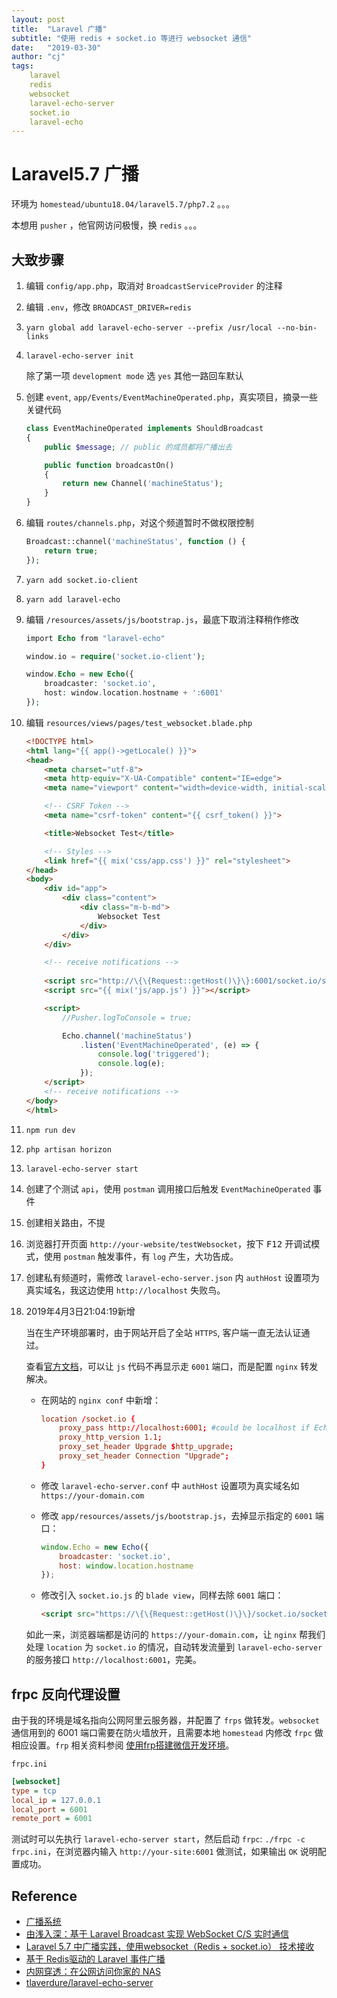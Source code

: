 ```yaml
---
layout: post
title:  "Laravel 广播"
subtitle: "使用 redis + socket.io 等进行 websocket 通信"
date:   "2019-03-30"
author: "cj"
tags:
    laravel
    redis
    websocket
    laravel-echo-server
    socket.io
    laravel-echo
---
```


# Laravel5.7 广播

环境为 `homestead/ubuntu18.04/laravel5.7/php7.2` 。。。

本想用 `pusher` ，他官网访问极慢，换 `redis` 。。。

## 大致步骤

1. 编辑 `config/app.php`，取消对 `BroadcastServiceProvider` 的注释
2. 编辑 `.env`，修改 `BROADCAST_DRIVER=redis`
3. `yarn global add laravel-echo-server --prefix /usr/local --no-bin-links`
4. `laravel-echo-server init`

    除了第一项 `development mode` 选 `yes` 其他一路回车默认
5. 创建 `event`, `app/Events/EventMachineOperated.php`，真实项目，摘录一些关键代码
    ```php
    class EventMachineOperated implements ShouldBroadcast
    {
        public $message; // public 的成员都将广播出去

        public function broadcastOn()
        {
            return new Channel('machineStatus');
        }
    }
    ```
6. 编辑 `routes/channels.php`，对这个频道暂时不做权限控制
    ```php
    Broadcast::channel('machineStatus', function () {
        return true;
    });
    ```
7. `yarn add socket.io-client`
8. `yarn add laravel-echo`
9. 编辑 `/resources/assets/js/bootstrap.js`，最底下取消注释稍作修改

    ```php
    import Echo from "laravel-echo"

    window.io = require('socket.io-client');

    window.Echo = new Echo({
        broadcaster: 'socket.io',
        host: window.location.hostname + ':6001'
    });
    ```
10. 编辑 `resources/views/pages/test_websocket.blade.php`
    ```html
    <!DOCTYPE html>
    <html lang="{{ app()->getLocale() }}">
    <head>
        <meta charset="utf-8">
        <meta http-equiv="X-UA-Compatible" content="IE=edge">
        <meta name="viewport" content="width=device-width, initial-scale=1">

        <!-- CSRF Token -->
        <meta name="csrf-token" content="{{ csrf_token() }}">

        <title>Websocket Test</title>

        <!-- Styles -->
        <link href="{{ mix('css/app.css') }}" rel="stylesheet">
    </head>
    <body>
        <div id="app">
            <div class="content">
                <div class="m-b-md">
                    Websocket Test
                </div>
            </div>
        </div>

        <!-- receive notifications -->
        
        <script src="http://\{\{Request::getHost()\}\}:6001/socket.io/socket.io.js"></script>
        <script src="{{ mix('js/app.js') }}"></script>

        <script>
            //Pusher.logToConsole = true;

            Echo.channel('machineStatus')
                .listen('EventMachineOperated', (e) => {
                    console.log('triggered');
                    console.log(e);
                });
        </script>
        <!-- receive notifications -->
    </body>
    </html>
    ```

11. `npm run dev`
12. `php artisan horizon`
13. `laravel-echo-server start`
14. 创建了个测试 `api`，使用 `postman` 调用接口后触发 `EventMachineOperated` 事件
15. 创建相关路由，不提
16. 浏览器打开页面 `http://your-website/testWebsocket`，按下 <kbd>F12</kbd> 开调试模式，使用 `postman` 触发事件，有 `log` 产生，大功告成。
17. 创建私有频道时，需修改 `laravel-echo-server.json` 内 `authHost` 设置项为真实域名，我这边使用 `http://localhost` 失败鸟。

18. 2019年4月3日21:04:19新增

    当在生产环境部署时，由于网站开启了全站 `HTTPS`, 客户端一直无法认证通过。

    查看[官方文档](https://github.com/tlaverdure/laravel-echo-server)，可以让 `js` 代码不再显示走 `6001` 端口，而是配置 `nginx` 转发解决。

    - 在网站的 `nginx conf` 中新增：

        ```conf
        location /socket.io {
            proxy_pass http://localhost:6001; #could be localhost if Echo and NginX are on the same box
            proxy_http_version 1.1;
            proxy_set_header Upgrade $http_upgrade;
            proxy_set_header Connection "Upgrade";
        }
        ```

    - 修改 `laravel-echo-server.conf` 中 `authHost` 设置项为真实域名如 `https://your-domain.com`

    - 修改 `app/resources/assets/js/bootstrap.js`，去掉显示指定的 `6001` 端口：

        ```js
        window.Echo = new Echo({
            broadcaster: 'socket.io',
            host: window.location.hostname
        });        
        ```

    - 修改引入 `socket.io.js` 的 `blade view`，同样去除 `6001` 端口：
        ```html
        <script src="https://\{\{Request::getHost()\}\}/socket.io/socket.io.js"></script>
        ```

    如此一来，浏览器端都是访问的 `https://your-domain.com`，让 `nginx` 帮我们处理 `location` 为 `socket.io` 的情况，自动转发流量到 `laravel-echo-server` 的服务接口 `http://localhost:6001`，完美。

## frpc 反向代理设置

由于我的环境是域名指向公网阿里云服务器，并配置了 `frps` 做转发。`websocket` 通信用到的 6001 端口需要在防火墙放开，且需要本地 `homestead` 内修改 `frpc` 做相应设置。`frp` 相关资料参阅 [使用frp搭建微信开发环境](http://wangyapeng.me/2019/02/25/build-local-wechat-dev-env-with-frp/)。

`frpc.ini`

```ini
[websocket]
type = tcp
local_ip = 127.0.0.1
local_port = 6001
remote_port = 6001
```

测试时可以先执行 `laravel-echo-server start`，然后启动 `frpc`: `./frpc -c frpc.ini`，在浏览器内输入 `http://your-site:6001` 做测试，如果输出 `OK` 说明配置成功。

## Reference

- [广播系统](https://learnku.com/docs/laravel/5.7/broadcasting/2277)
- [由浅入深：基于 Laravel Broadcast 实现 WebSocket C/S 实时通信](https://laravelacademy.org/post/8559.html)
- [Laravel 5.7 中广播实践，使用websocket（Redis + socket.io） 技术接收](https://yq.aliyun.com/articles/667300#)
- [基于 Redis驱动的 Laravel 事件广播](https://www.ctolib.com/topics-130749.html)
- [内网穿透：在公网访问你家的 NAS](https://zhuanlan.zhihu.com/p/57477087)
- [tlaverdure/laravel-echo-server](https://github.com/tlaverdure/laravel-echo-server)